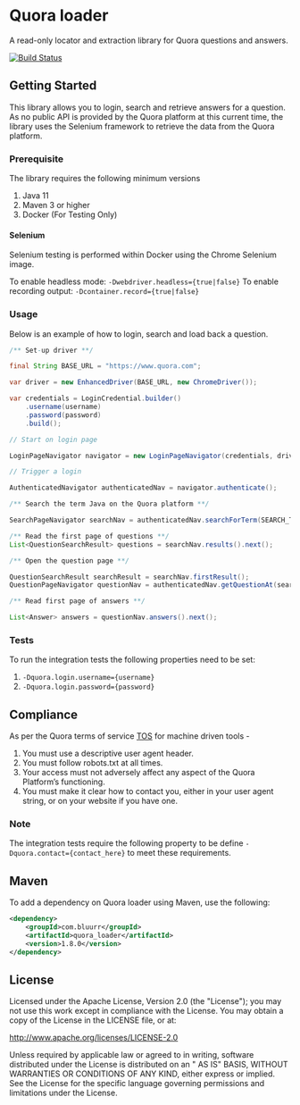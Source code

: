 # Quora loader

A read-only locator and extraction library for Quora questions and answers.

[![Build Status](https://dev.azure.com/open-source-bluurr-io/quora-loader-project/_apis/build/status/bluurr.quora-loader?branchName=master)](https://dev.azure.com/open-source-bluurr-io/quora-loader-project/_build/latest?definitionId=2&branchName=master)

## Getting Started

This library allows you to login, search and retrieve answers for a question. As no public API is provided by the Quora
platform at this current time, the library uses the Selenium framework to retrieve the data from the Quora platform.

### Prerequisite

The library requires the following minimum versions

1. Java 11
2. Maven 3 or higher
3. Docker (For Testing Only)

#### Selenium

Selenium testing is performed within Docker using the Chrome Selenium image.

To enable headless mode: `-Dwebdriver.headless={true|false}`
To enable recording output: `-Dcontainer.record={true|false}`

### Usage

Below is an example of how to login, search and load back a question.

```Java
/** Set-up driver **/

final String BASE_URL = "https://www.quora.com";

var driver = new EnhancedDriver(BASE_URL, new ChromeDriver());

var credentials = LoginCredential.builder()
    .username(username)
    .password(password)
    .build();

// Start on login page

LoginPageNavigator navigator = new LoginPageNavigator(credentials, driver);

// Trigger a login

AuthenticatedNavigator authenticatedNav = navigator.authenticate();

/** Search the term Java on the Quora platform **/

SearchPageNavigator searchNav = authenticatedNav.searchForTerm(SEARCH_TERM);

/** Read the first page of questions **/
List<QuestionSearchResult> questions = searchNav.results().next();

/** Open the question page **/

QuestionSearchResult searchResult = searchNav.firstResult();
QuestionPageNavigator questionNav = authenticatedNav.getQuestionAt(searchResult.getLocation());

/** Read first page of answers **/

List<Answer> answers = questionNav.answers().next();

```

### Tests

To run the integration tests the following properties need to be set:

1. `-Dquora.login.username={username}`
2. `-Dquora.login.password={password}`

## Compliance

As per the Quora terms of service [TOS](https://www.quora.com/about/tos) for machine driven tools -

1. You must use a descriptive user agent header.
2. You must follow robots.txt at all times.
3. Your access must not adversely affect any aspect of the Quora Platform’s functioning.
4. You must make it clear how to contact you, either in your user agent string, or on your website if you have one.

### Note

The integration tests require the following property to be define `-Dquora.contact={contact_here}` to meet these
requirements.

## Maven

To add a dependency on Quora loader using Maven, use the following:

```xml
<dependency>
    <groupId>com.bluurr</groupId>
    <artifactId>quora_loader</artifactId>
    <version>1.8.0</version>
</dependency>
```

## License

Licensed under the Apache License, Version 2.0 (the "License"); you may not use this work except in compliance with the
License. You may obtain a copy of the License in the LICENSE file, or at:

http://www.apache.org/licenses/LICENSE-2.0

Unless required by applicable law or agreed to in writing, software distributed under the License is distributed on an "
AS IS" BASIS, WITHOUT WARRANTIES OR CONDITIONS OF ANY KIND, either express or implied. See the License for the specific
language governing permissions and limitations under the License.
